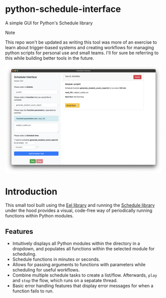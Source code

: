 # python-schedule-interface
A simple GUI for Python's Schedule library

> [!NOTE]
> This repo won't be updated as writing this tool was more of an exercise to learn about trigger-based systems and creating workflows for 
> managing python scripts for personal use and small teams. I'll for sure be referring to this while building better tools in the future. 

![first version screenshot](/git_assets/main_grab.png)

# Introduction
This small tool built using the [Eel library](https://github.com/python-eel/Eel) and running the [Schedule library](https://github.com/dbader/schedule) under the hood provides a visual, code-free way of periodically running functions within Python modules. 

## Features
- Intuitively displays all Python modules within the directory in a dropdown, and populates all functions within the selected module for scheduling. 
- Schedule functions in minutes or seconds. 
- Allows for passing arguments to functions with parameters while scheduling for useful workflows. 
- Combine multiple schedule tasks to create a list/flow. Afterwards, `play` and `stop` the flow, which runs on a sepatate thread. 
- Basic error handling features that display error messages for when a function fails to run. 


